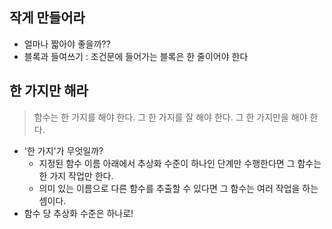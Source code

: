 ## 작게 만들어라  
- 얼마나 짧아야 좋을까??
- 블록과 들여쓰기 : 조건문에 들어가는 블록은 한 줄이어야 한다  

## 한 가지만 해라
> 함수는 한 가지를 해야 한다. 그 한 가지를 잘 해야 한다. 그 한 가지만을 해야 한다.
- '한 가지'가 무엇일까?  
    - 지정된 함수 이름 아래에서 추상화 수준이 하나인 단계만 수행한다면 그 함수는 한 가지 작업만 한다. 
    - 의미 있는 이름으로 다른 함수를 추출할 수 있다면 그 함수는 여러 작업을 하는 셈이다. 
- 함수 당 추상화 수준은 하나로!  
    